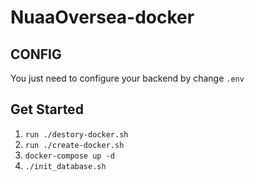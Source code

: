 # NuaaOversea-docker

## CONFIG
You just need to configure your backend by change `.env`

## Get Started
1. `run ./destory-docker.sh`
2. `run ./create-docker.sh`
3. `docker-compose up -d`
4. `./init_database.sh`
